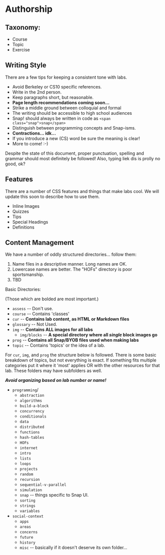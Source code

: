 # Authorship

## Taxonomy:

* Course
* Topic
* Exercise

## Writing Style
There are a few tips for keeping a consistent tone with labs.

* Avoid Berkeley or CS10 specific references.
* Write in the 2nd person.
* Keep paragraphs short, but reasonable.
* __Page length recommendations coming soon...__
* Strike a middle ground between colloquial and formal
* The writing should be accessible to high school audiences
* Snap! should always be written in code as `<span class="snap">snap</span>`
* Distinguish between programming concepts and Snap-isms.
* __Contractions... idk...__
* If you introduce a new (CS) word be sure the meaning is clear!
* More to come! :-)

Despite the state of this document, proper punctuation, spelling and grammar 
should most definitely be followed! Also, typing liek dis is prolly no good, ok?
## Features
There are a number of CSS features and things that make labs cool. We will 
update this soon to describe how to use them.

* Inline Images
* Quizzes
* Tips
* Special Headings
* Definitions


## Content Management
We have a number of oddly structured directories... follow them:

1. Name files in a descriptive manner. Long names are OK.
2. Lowercase names are better. The "HOFs" directory is poor sportsmanship.
3. TBD

Basic Directories:

(Those which are bolded are most important.)

* `assess`   -- Don't use.
* `course`   -- Contains 'classes'
* `cur`      -- __Contains lab content, as HTML or Markdown files__
* `glossary` -- Not Used.
* `img`      -- __Contains ALL images for all labs__
  * `img/blocks`  -- __A special directory where all *single* block images go__
* `prog`     -- __Contains all Snap/BYOB files used when making labs__
* `topic`    -- Contains 'topics' or the idea of a lab.

For `cur`, `img`, and `prog` the structure below is followed.
There is some basic breakdown of topics, but not everything is exact. If 
something fits multiple categories put it where it 'most' applies OR with the
other resources for that lab. These folders may have subfolders as well. 

__*Avoid organizing based on lab number or name!*__

* `programming`/
   * `abstraction`
   * `algorithms`
   * `build-a-block`
   * `concurrency`
   * `conditionals`
   * `data`
   * `distributed`
   * `functions`
   * `hash-tables`
   * `HOFs`
   * `internet`
   * `intro`
   * `lists`
   * `loops`
   * `projects`
   * `random`
   * `recursion`
   * `sequential-v-parallel`
   * `simulation`
   * `snap`                  -- things specific to Snap UI.
   * `sorting`
   * `strings`
   * `variables`
* `social-context`
   * `apps`
   * `areas`
   * `concerns`
   * `future`
   * `history`
   * `misc`                 -- basically if it doesn't deserve its own folder...
